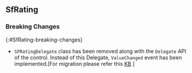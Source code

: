 ## SfRating

### Breaking Changes
{:#SfRating-breaking-changes}

* `SFRatingDelegate` class has been removed along with the `Delegate` API of the control. Instead of this Delegate, `ValueChanged` event has been implemented.[For migration please refer this [KB](https://www.syncfusion.com/kb/7708/how-to-handle-valuechange-event-in-sfrating-control-of-xamarin-ios-platform) ]
